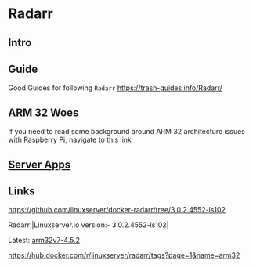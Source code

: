 # Radarr

## Intro



## Guide

Good Guides for following `Radarr`
https://trash-guides.info/Radarr/

## ARM 32 Woes

If you need to read some background around ARM 32 architecture issues with Raspberry Pi, navigate to this [link](tools/server/sonarr#Background%20ARM32)

## [Server Apps](apps.md#Server)

## Links

https://github.com/linuxserver/docker-radarr/tree/3.0.2.4552-ls102

Radarr
|Linuxserver.io version:- 3.0.2.4552-ls102|

Latest: [arm32v7-4.5.2](https://hub.docker.com/layers/linuxserver/radarr/arm32v7-4.5.2/images/sha256-a6a697eb9a1c0edaf8b5a966e320135bf730707322ff5f4c54bafe7e193a9bad?context=explore)

https://hub.docker.com/r/linuxserver/radarr/tags?page=1&name=arm32